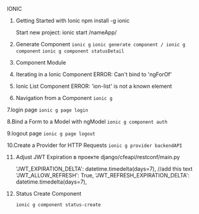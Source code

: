 IONIC

1. Getting Started with Ionic
	npm install -g ionic

   Start new project:
	ionic start /nameApp/


2. Generate Component
	`ionic g`
	`ionic generate component / ionic g component`
	`ionic g component statusDetail`

3. Component Module

4. Iterating in a Ionic Component
	ERROR: Can't bind to 'ngForOf'

5. Ionic List Component
	ERROR: 'ion-list' is not a known element

6. Navigation from a Component
	`ionic g `

7.login page
	`ionic g page login`

8.Bind a Form to a Model with ngModel
	`ionic g component auth`

9.logout page
	`ionic g page logout`

10.Create a Provider for HTTP Requests
	`ionic g provider backendAPI`

11. Adjust JWT Expiration
	в проекте django/cfeapi/restconf/main.py

	'JWT_EXPIRATION_DELTA': datetime.timedelta(days=7), //add this text
    'JWT_ALLOW_REFRESH': True,
    'JWT_REFRESH_EXPIRATION_DELTA': datetime.timedelta(days=7),


12. Status Create Component

	`ionic g component status-create`
